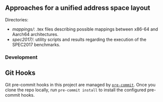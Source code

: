 ## Approaches for a unified address space layout

Directories:
* *mappings/*: .tex files describing possible mappings between x86-64 and Aarch64 architectures.
* *spec2017/*: utility scripts and results regarding the execution of the SPEC2017 benchmarks.

### Development

## Git Hooks

Git pre-commit hooks in this project are managed by [`pre-commit`][1].
Once you clone the repo locally, run `pre-commit install` to install the configured pre-commit hooks.


[1]: https://pre-commit.com/#usage
